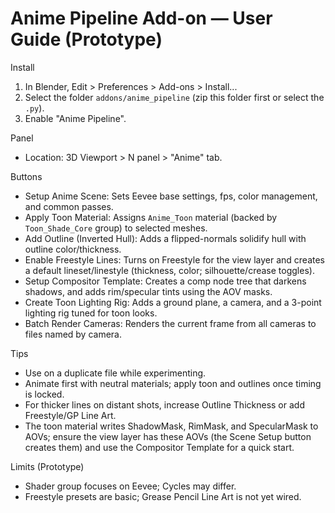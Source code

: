 # Anime Pipeline Add-on — User Guide (Prototype)

Install
1. In Blender, Edit > Preferences > Add-ons > Install...
2. Select the folder `addons/anime_pipeline` (zip this folder first or select the `.py`).
3. Enable "Anime Pipeline".

Panel
- Location: 3D Viewport > N panel > "Anime" tab.

Buttons
- Setup Anime Scene: Sets Eevee base settings, fps, color management, and common passes.
- Apply Toon Material: Assigns `Anime_Toon` material (backed by `Toon_Shade_Core` group) to selected meshes.
- Add Outline (Inverted Hull): Adds a flipped-normals solidify hull with outline color/thickness.
- Enable Freestyle Lines: Turns on Freestyle for the view layer and creates a default lineset/linestyle (thickness, color; silhouette/crease toggles).
 - Setup Compositor Template: Creates a comp node tree that darkens shadows, and adds rim/specular tints using the AOV masks.
 - Create Toon Lighting Rig: Adds a ground plane, a camera, and a 3-point lighting rig tuned for toon looks.
 - Batch Render Cameras: Renders the current frame from all cameras to files named by camera.

Tips
- Use on a duplicate file while experimenting.
- Animate first with neutral materials; apply toon and outlines once timing is locked.
- For thicker lines on distant shots, increase Outline Thickness or add Freestyle/GP Line Art.
- The toon material writes ShadowMask, RimMask, and SpecularMask to AOVs; ensure the view layer has these AOVs (the Scene Setup button creates them) and use the Compositor Template for a quick start.

Limits (Prototype)
- Shader group focuses on Eevee; Cycles may differ.
- Freestyle presets are basic; Grease Pencil Line Art is not yet wired.
